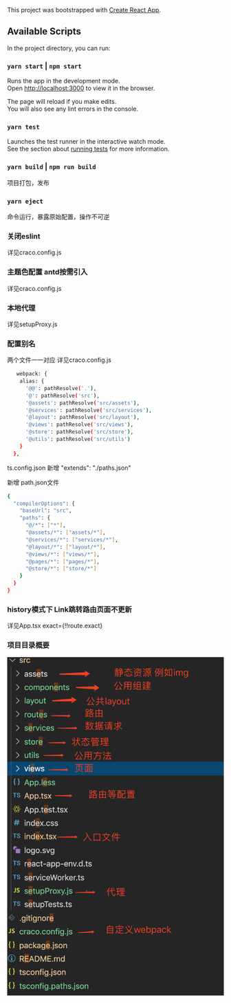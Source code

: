 This project was bootstrapped with [Create React App](https://github.com/facebook/create-react-app).

## Available Scripts

In the project directory, you can run:

### `yarn start` | `npm start`

Runs the app in the development mode.<br />
Open [http://localhost:3000](http://localhost:3000) to view it in the browser.

The page will reload if you make edits.<br />
You will also see any lint errors in the console.

### `yarn test`

Launches the test runner in the interactive watch mode.<br />
See the section about [running tests](https://facebook.github.io/create-react-app/docs/running-tests) for more information.

### `yarn build` | `npm run build`
项目打包，发布

### `yarn eject`
命令运行，暴露原始配置，操作不可逆

### 关闭eslint
详见craco.config.js

### 主题色配置  antd按需引入
详见craco.config.js

### 本地代理
详见setupProxy.js

### 配置别名
两个文件一一对应 
详见craco.config.js 
``` bash
   webpack: {
    alias: {
      '@@': pathResolve('.'),
      '@': pathResolve('src'),
      '@assets': pathResolve('src/assets'),
      '@services': pathResolve('src/services'),
      '@layout': pathResolve('src/layout'),
      '@views': pathResolve('src/views'),
      '@store': pathResolve('src/store'),
      '@utils': pathResolve('src/utils')
    }
  },
```
ts.config.json 
新增 "extends": "./paths.json"

新增 path.json文件

``` bash 
{
  "compilerOptions": {
    "baseUrl": "src",
    "paths": {
      "@/*": ["*"],
      "@assets/*": ["assets/*"],
      "@services/*": ["services/*"],
      "@layout/*": ["layout/*"],
      "@views/*": ["views/*"],
      "@pages/*": ["pages/*"],
      "@store/*": ["store/*"]
    }
  }
}
```

### history模式下 Link跳转路由页面不更新
详见App.tsx  exact={!!route.exact}

### 项目目录概要
![Image text](https://github.com/fightingSunnyGirl/react-mobx-axios-react-router-dom-/blob/master/framework.png)